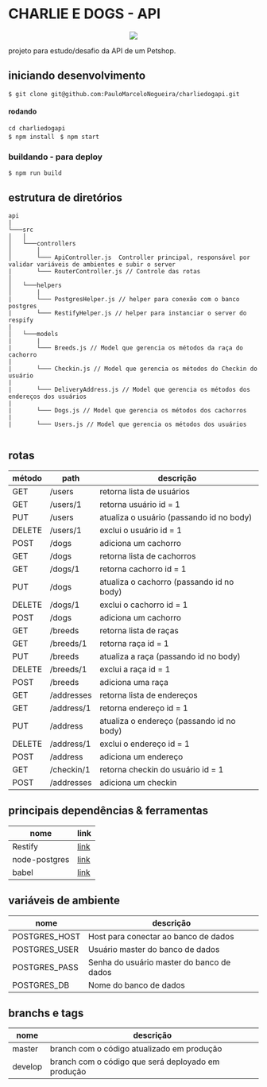 # CHARLIE E DOGS - API
<p align='center'>
  <img src="https://s3.amazonaws.com/charliedog/logo_charlie.svg">
</p>

projeto para estudo/desafio da API de um Petshop.

## iniciando desenvolvimento
`$ git clone git@github.com:PauloMarceloNogueira/charliedogapi.git`

#### rodando
`cd charliedogapi`\
`$ npm install `
`$ npm start`

### buildando - para deploy
`$ npm run build`

## estrutura de diretórios
```
api
|
└───src
│   │
│   └───controllers
│       │
│       └─── ApiController.js  Controller principal, responsável por validar variáveis de ambientes e subir o server
|       └─── RouterController.js // Controle das rotas 
│             
│   └───helpers
│       |
|       └─── PostgresHelper.js // helper para conexão com o banco postgres
|       └─── RestifyHelper.js // helper para instanciar o server do respify
|
│   └───models
|       |
|       └─── Breeds.js // Model que gerencia os métodos da raça do cachorro
|
|       └─── Checkin.js // Model que gerencia os métodos do Checkin do usuário
|
|       └─── DeliveryAddress.js // Model que gerencia os métodos dos endereços dos usuários
|
|       └─── Dogs.js // Model que gerencia os métodos dos cachorros
|
|       └─── Users.js // Model que gerencia os métodos dos usuários


```

## rotas
| método | path | descrição |
| ------ | ---- | ----------|
| GET | /users | retorna lista de usuários |
| GET | /users/1 | retorna usuário id = 1 |
| PUT | /users | atualiza o usuário (passando id no body) |
| DELETE | /users/1 | exclui o usuário id = 1 |
| POST | /dogs | adiciona um cachorro |
| GET | /dogs | retorna lista de cachorros |
| GET | /dogs/1 | retorna cachorro id = 1 |
| PUT | /dogs | atualiza o cachorro (passando id no body) |
| DELETE | /dogs/1 | exclui o cachorro id = 1 |
| POST | /dogs | adiciona um cachorro |
| GET | /breeds | retorna lista de raças |
| GET | /breeds/1 | retorna raça id = 1 |
| PUT | /breeds | atualiza a raça (passando id no body) |
| DELETE | /breeds/1 | exclui a raça id = 1 |
| POST | /breeds | adiciona uma raça |
| GET | /addresses | retorna lista de endereços |
| GET | /address/1 | retorna endereço id = 1 |
| PUT | /address | atualiza o endereço (passando id no body) |
| DELETE | /address/1 | exclui o endereço id = 1 |
| POST | /address | adiciona um endereço |
| GET | /checkin/1 | retorna checkin do usuário id = 1 |
| POST | /addresses | adiciona um checkin |






## principais dependências & ferramentas
| nome          | link                                                           |
| ------------- | -------------------------------------------------------------- |
| Restify    | [link](https://restify.com/)                   |
| node-postgres    | [link](https://node-postgres.com/)       |
| babel | [link](https://babeljs.io/)|

## variáveis de ambiente
| nome | descrição |
| -----|-----------|
| POSTGRES_HOST | Host para conectar ao banco de dados |
| POSTGRES_USER | Usuário master do banco de dados |
| POSTGRES_PASS | Senha do usuário master do banco de dados |
| POSTGRES_DB | Nome do banco de dados |

## branchs e tags
| nome | descrição |
| -----|-----------|
| master | branch com o código atualizado em produção
| develop | branch com o código que será deployado em produção


